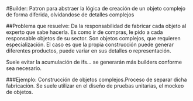 #Builder: Patron para abstraer la lógica de creación de un objeto complejo de forma diferida, olvidandose de detalles complejos

##Problema que resuelve: Da la responsabilidad de fabricar cada objeto al experto que sabe hacerla. Es como ir de compras, le pido a cada responsable objetos de su sector. Son objetos complejos, que requieren especialización. El caso es que la propia construcción puede generar diferentes productos, puede variar en sus detalles o representación.

Suele evitar la acumulación de ifs... se generarán más builders conforme sea necesario.

###Ejemplo: Construcción de objetos complejos.Proceso de separar dicha fabricación. Se suele utilizar en el diseño de pruebas unitarias, el mockeo de objetos.